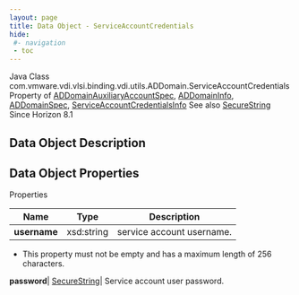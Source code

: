 ```yaml
---
layout: page
title: Data Object - ServiceAccountCredentials
hide:
 #- navigation
 - toc
---
```






Java Class
    com.vmware.vdi.vlsi.binding.vdi.utils.ADDomain.ServiceAccountCredentials
Property of
     [ADDomainAuxiliaryAccountSpec](vdi.utils.ADDomain.ADDomainAuxiliaryAccountSpec.md#field_detail), [ADDomainInfo](vdi.utils.ADDomain.ADDomainInfo.md#field_detail), [ADDomainSpec](vdi.utils.ADDomain.ADDomainSpec.md#field_detail), [ServiceAccountCredentialsInfo](vdi.utils.ADDomain.ServiceAccountCredentialsInfo.md#field_detail)
See also
     [SecureString](vdi.util.SecureString.md)
Since 
    Horizon 8.1

## Data Object Description 

## Data Object Properties

Properties

Name |  Type |  Description   
---|---|---  
**username**|  xsd:string|  service account username.   


  * This property must not be empty and has a maximum length of 256 characters. 

  
**password**| [SecureString](vdi.util.SecureString.md)|  Service account user password.   
  
  

  

